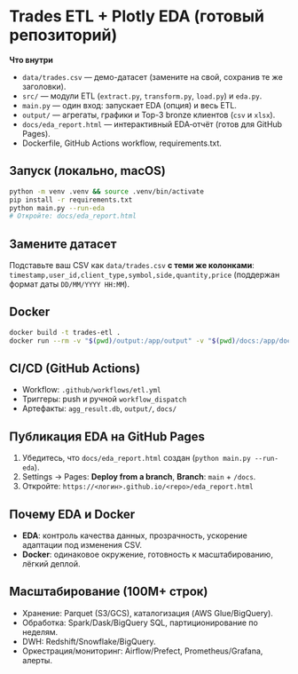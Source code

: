 # Trades ETL + Plotly EDA (готовый репозиторий)

**Что внутри**
- `data/trades.csv` — демо-датасет (замените на свой, сохранив те же заголовки).
- `src/` — модули ETL (`extract.py`, `transform.py`, `load.py`) и `eda.py`.
- `main.py` — один вход: запускает EDA (опция) и весь ETL.
- `output/` — агрегаты, графики и Top-3 bronze клиентов (`csv` и `xlsx`).
- `docs/eda_report.html` — интерактивный EDA‑отчёт (готов для GitHub Pages).
- Dockerfile, GitHub Actions workflow, requirements.txt.

## Запуск (локально, macOS)
```bash
python -m venv .venv && source .venv/bin/activate
pip install -r requirements.txt
python main.py --run-eda
# Откройте: docs/eda_report.html
```

## Замените датасет
Подставьте ваш CSV как `data/trades.csv` **с теми же колонками**:
`timestamp,user_id,client_type,symbol,side,quantity,price` (поддержан формат даты `DD/MM/YYYY HH:MM`).

## Docker
```bash
docker build -t trades-etl .
docker run --rm -v "$(pwd)/output:/app/output" -v "$(pwd)/docs:/app/docs" trades-etl
```

## CI/CD (GitHub Actions)
- Workflow: `.github/workflows/etl.yml`
- Триггеры: push и ручной `workflow_dispatch`
- Артефакты: `agg_result.db`, `output/`, `docs/`

## Публикация EDA на GitHub Pages
1. Убедитесь, что `docs/eda_report.html` создан (`python main.py --run-eda`).
2. Settings → Pages: **Deploy from a branch**, **Branch**: `main` + `/docs`.
3. Откройте: `https://<логин>.github.io/<repo>/eda_report.html`

## Почему EDA и Docker
- **EDA**: контроль качества данных, прозрачность, ускорение адаптации под изменения CSV.
- **Docker**: одинаковое окружение, готовность к масштабированию, лёгкий деплой.

## Масштабирование (100M+ строк)
- Хранение: Parquet (S3/GCS), каталогизация (AWS Glue/BigQuery).
- Обработка: Spark/Dask/BigQuery SQL, партиционирование по неделям.
- DWH: Redshift/Snowflake/BigQuery.
- Оркестрация/мониторинг: Airflow/Prefect, Prometheus/Grafana, алерты.
